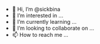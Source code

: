 - 👋 Hi, I’m @sickbina
- 👀 I’m interested in ...
- 🌱 I’m currently learning ...
- 💞️ I’m looking to collaborate on ...
- 📫 How to reach me ...

<!---
sickbina/sickbina is a ✨ special ✨ repository because its `README.md` (this file) appears on your GitHub profile.
You can click the Preview link to take a look at your changes.
--->
